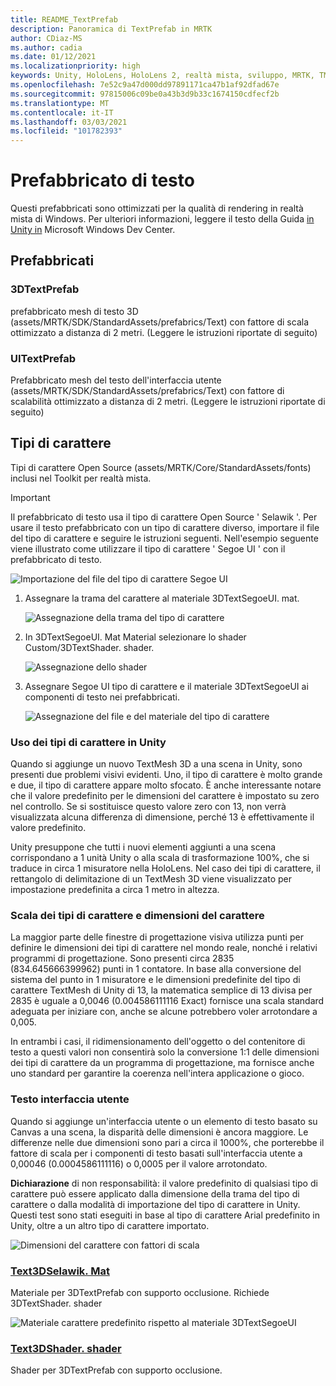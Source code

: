 ```yaml
---
title: README_TextPrefab
description: Panoramica di TextPrefab in MRTK
author: CDiaz-MS
ms.author: cadia
ms.date: 01/12/2021
ms.localizationpriority: high
keywords: Unity, HoloLens, HoloLens 2, realtà mista, sviluppo, MRTK, TMP,
ms.openlocfilehash: 7e52c9a47d000dd97891171ca47b1af92dfad67e
ms.sourcegitcommit: 97815006c09be0a43b3d9b33c1674150cdfecf2b
ms.translationtype: MT
ms.contentlocale: it-IT
ms.lasthandoff: 03/03/2021
ms.locfileid: "101782393"
---
```

# <a name="text-prefab"></a>Prefabbricato di testo

Questi prefabbricati sono ottimizzati per la qualità di rendering in realtà mista di Windows. Per ulteriori informazioni, leggere il testo della Guida [in Unity in](https://docs.microsoft.com/windows/mixed-reality/text-in-unity) Microsoft Windows Dev Center.

## <a name="prefabs"></a>Prefabbricati

### <a name="3dtextprefab"></a>3DTextPrefab

prefabbricato mesh di testo 3D (assets/MRTK/SDK/StandardAssets/prefabrics/Text) con fattore di scala ottimizzato a distanza di 2 metri. (Leggere le istruzioni riportate di seguito)

### <a name="uitextprefab"></a>UITextPrefab

Prefabbricato mesh del testo dell'interfaccia utente (assets/MRTK/SDK/StandardAssets/prefabrics/Text) con fattore di scalabilità ottimizzato a distanza di 2 metri. (Leggere le istruzioni riportate di seguito)

## <a name="fonts"></a>Tipi di carattere

Tipi di carattere Open Source (assets/MRTK/Core/StandardAssets/fonts) inclusi nel Toolkit per realtà mista.

> [!IMPORTANT]
> Il prefabbricato di testo usa il tipo di carattere Open Source ' Selawik '. Per usare il testo prefabbricato con un tipo di carattere diverso, importare il file del tipo di carattere e seguire le istruzioni seguenti. Nell'esempio seguente viene illustrato come utilizzare il tipo di carattere ' Segoe UI ' con il prefabbricato di testo.

![Importazione del file del tipo di carattere Segoe UI](Images/TextPrefab/TextPrefabInstructions01.png)

1. Assegnare la trama del carattere al materiale 3DTextSegoeUI. mat.

    ![Assegnazione della trama del tipo di carattere](Images/TextPrefab/TextPrefabInstructions02.png)

1. In 3DTextSegoeUI. Mat Material selezionare lo shader Custom/3DTextShader. shader.

    ![Assegnazione dello shader](Images/TextPrefab/TextPrefabInstructions03.png)

1. Assegnare Segoe UI tipo di carattere e il materiale 3DTextSegoeUI ai componenti di testo nei prefabbricati.

    ![Assegnazione del file e del materiale del tipo di carattere](Images/TextPrefab/TextPrefabInstructions04.png)

### <a name="working-with-fonts-in-unity"></a>Uso dei tipi di carattere in Unity

Quando si aggiunge un nuovo TextMesh 3D a una scena in Unity, sono presenti due problemi visivi evidenti. Uno, il tipo di carattere è molto grande e due, il tipo di carattere appare molto sfocato. È anche interessante notare che il valore predefinito per le dimensioni del carattere è impostato su zero nel controllo. Se si sostituisce questo valore zero con 13, non verrà visualizzata alcuna differenza di dimensione, perché 13 è effettivamente il valore predefinito.

Unity presuppone che tutti i nuovi elementi aggiunti a una scena corrispondano a 1 unità Unity o alla scala di trasformazione 100%, che si traduce in circa 1 misuratore nella HoloLens. Nel caso dei tipi di carattere, il rettangolo di delimitazione di un TextMesh 3D viene visualizzato per impostazione predefinita a circa 1 metro in altezza.

### <a name="font-scale-and-font-sizes"></a>Scala dei tipi di carattere e dimensioni del carattere

La maggior parte delle finestre di progettazione visiva utilizza punti per definire le dimensioni dei tipi di carattere nel mondo reale, nonché i relativi programmi di progettazione. Sono presenti circa 2835 (834.645666399962) punti in 1 contatore. In base alla conversione del sistema del punto in 1 misuratore e le dimensioni predefinite del tipo di carattere TextMesh di Unity di 13, la matematica semplice di 13 divisa per 2835 è uguale a 0,0046 (0.004586111116 Exact) fornisce una scala standard adeguata per iniziare con, anche se alcune potrebbero voler arrotondare a 0,005.

In entrambi i casi, il ridimensionamento dell'oggetto o del contenitore di testo a questi valori non consentirà solo la conversione 1:1 delle dimensioni dei tipi di carattere da un programma di progettazione, ma fornisce anche uno standard per garantire la coerenza nell'intera applicazione o gioco.

### <a name="ui-text"></a>Testo interfaccia utente 

Quando si aggiunge un'interfaccia utente o un elemento di testo basato su Canvas a una scena, la disparità delle dimensioni è ancora maggiore. Le differenze nelle due dimensioni sono pari a circa il 1000%, che porterebbe il fattore di scala per i componenti di testo basati sull'interfaccia utente a 0,00046 (0.0004586111116) o 0,0005 per il valore arrotondato.

**Dichiarazione** di non responsabilità: il valore predefinito di qualsiasi tipo di carattere può essere applicato dalla dimensione della trama del tipo di carattere o dalla modalità di importazione del tipo di carattere in Unity. Questi test sono stati eseguiti in base al tipo di carattere Arial predefinito in Unity, oltre a un altro tipo di carattere importato.

![Dimensioni del carattere con fattori di scala](Images/TextPrefab/TextPrefabInstructions07.png)

### <a name="text3dselawikmat"></a>[Text3DSelawik. Mat](https://github.com/microsoft/MixedRealityToolkit-Unity/tree/mrtk_development/Assets/MRTK/Core/StandardAssets/Materials)

Materiale per 3DTextPrefab con supporto occlusione. Richiede 3DTextShader. shader

![Materiale carattere predefinito rispetto al materiale 3DTextSegoeUI](Images/TextPrefab/TextPrefabInstructions06.png)

### <a name="text3dshadershader"></a>[Text3DShader. shader](https://github.com/microsoft/MixedRealityToolkit-Unity/tree/mrtk_development/Assets/MRTK/Core/StandardAssets/Shaders)

Shader per 3DTextPrefab con supporto occlusione.
